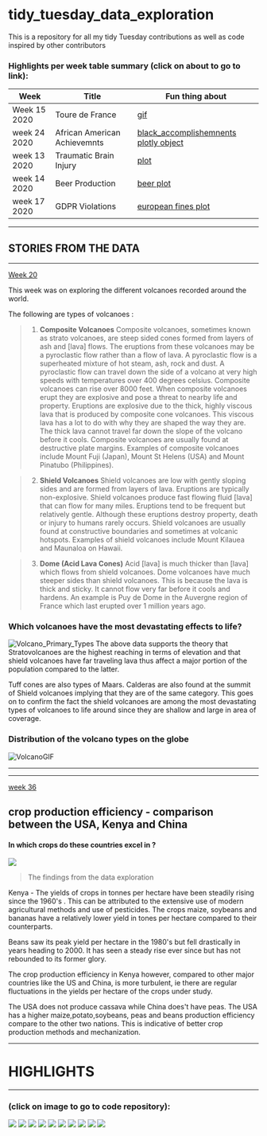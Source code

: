 # tidy_tuesday_data_exploration
This is a repository for all my tidy Tuesday contributions as well as code inspired by other contributors
### Highlights per week table summary (click on about to go to link): <br>
Week| Title| Fun thing about|
---------|---|---|
Week 15 2020| Toure de France| [gif](https://github.com/okothchristopher/tidy_tuesday_data_exploration/blob/master/2020_week_13_Toure%20de%20France/tourdefrance%20in%202017.gif)|
week 24 2020| African American Achievemnts|[black_accomplishemnents plotly object](https://github.com/okothchristopher/tidy_tuesday_data_exploration/blob/master/2020_week_24_African_American_Achievements/black_accomplishments.html)|
week 13 2020| Traumatic Brain Injury |[plot](https://github.com/okothchristopher/tidy_tuesday_data_exploration/blob/master/2020_week_13_TBI/traumatic_brain_injury_by_age_intentional_causes_and_others.png)|
week 14 2020| Beer Production |[beer plot](https://github.com/okothchristopher/tidy_tuesday_data_exploration/blob/master/2020_week_14_beer_production/top_ten_on_premises.png)|
week 17 2020| GDPR Violations |[european fines plot](https://github.com/okothchristopher/tidy_tuesday_data_exploration/blob/master/2020_week_17_GDPR_violations/gdpr_fines.png)|

-------------------------------------------
## STORIES FROM THE DATA 
------
[Week 20](https://github.com/okothchristopher/tidy_tuesday_data_exploration/blob/master/2020_week_20_volcano_erruptions)

This week was on exploring the different volcanoes recorded around the world. 

The following are types of volcanoes :
>1. **Composite Volcanoes**
Composite volcanoes, sometimes known as strato volcanoes, are steep sided cones formed from layers of ash and [lava] flows. The eruptions from these volcanoes may be a pyroclastic flow rather than a flow of lava. A pyroclastic flow is a superheated mixture of hot steam, ash, rock and dust. A pyroclastic flow can travel down the side of a volcano at very high speeds with temperatures over 400 degrees celsius. Composite volcanoes can rise over 8000 feet.
When composite volcanoes erupt they are explosive and pose a threat to nearby life and property. Eruptions are explosive due to the thick, highly viscous lava that is produced by composite cone volcanoes. This viscous lava has a lot to do with why they are shaped the way they are. The thick lava cannot travel far down the slope of the volcano before it cools.
Composite volcanoes are usually found at destructive plate margins. Examples of composite volcanoes include Mount Fuji (Japan), Mount St Helens (USA) and Mount Pinatubo (Philippines).


>2. **Shield Volcanoes**
Shield volcanoes are low with gently sloping sides and are formed from layers of lava. Eruptions are typically non-explosive. Shield volcanoes produce fast flowing fluid [lava] that can flow for many miles. Eruptions tend to be frequent but relatively gentle. Although these eruptions destroy property, death or injury to humans rarely occurs.
Shield volcanoes are usually found at constructive boundaries and sometimes at volcanic hotspots. Examples of shield volcanoes include Mount Kilauea and Maunaloa on Hawaii.

>3. **Dome (Acid Lava Cones)**
Acid [lava] is much thicker than [lava] which flows from shield volcanoes. Dome volcanoes have much steeper sides than shield volcanoes. This is because the lava is thick and sticky. It cannot flow very far before it cools and hardens. An example is Puy de Dome in the Auvergne region of France which last erupted over 1 million years ago.

### Which volcanoes have the most devastating effects to life?
![Volcano_Primary_Types](https://github.com/okothchristopher/tidy_tuesday_data_exploration/blob/master/2020_week_20_volcano_erruptions/volcano_by_elavation.png)
The above data supports the theory that Stratovolcanoes are the highest reaching in terms of elevation and that shield volcanoes have far traveling lava thus affect a major portion of the population compared to the latter. 

Tuff cones are also types of Maars. Calderas are also found at the summit of Shield volcanoes implying that they are of the same category. This goes on to confirm the fact the shield volcanoes are among the most devastating types of volcanoes to life around since they are shallow and large in area of coverage. 

### Distribution of the volcano types on the globe 

![VolcanoGIF](https://github.com/okothchristopher/tidy_tuesday_data_exploration/blob/master/2020_week_20_volcano_erruptions/tectonic_plates_across_the_globe.png)

-----




------
[week 36 ](https://github.com/okothchristopher/tidy_tuesday_data_exploration/tree/master/2020_week_36_crop_yields)

## crop production efficiency - comparison between the USA, Kenya and China 
#### In which crops do these countries excel in ?
![](https://github.com/okothchristopher/tidy_tuesday_data_exploration/blob/master/2020_week_36_crop_yields/crop_production_efficiency.png)

> The findings from the data exploration


Kenya - The yields of crops in tonnes per hectare have been steadily rising since the 1960's . This can be attributed to the extensive use of modern agricultural methods and use of pesticides. 
The crops maize, soybeans and bananas have a relatively lower yield in tones per hectare compared to their counterparts.

Beans saw its peak yield per hectare in the 1980's but fell drastically in years heading to 2000. It has seen a steady rise ever since but has not rebounded to its former glory. 

The crop production efficiency in Kenya however, compared to other major countries like the US and China, is more turbulent, ie there are regular fluctuations in the yields per hectare of the crops under study. 

The USA does not produce cassava while China does't have peas. The USA has a higher maize,potato,soybeans, peas and beans production efficiency compare to the other two nations. This is indicative of better crop production methods and mechanization. 


-------------------------------------------
# HIGHLIGHTS 
---
###  (click on image to go to code repository): <br>
<div class="row"> 
  <div class="column">
	  <a href="https://github.com/okothchristopher/tidy_tuesday_data_exploration/blob/master/2020_week_20_volcano_erruptions"><img src="https://github.com/okothchristopher/tidy_tuesday_data_exploration/blob/master/2020_week_20_volcano_erruptions/erruptions.gif"></a>
	    <a href=""><img src="https://github.com/okothchristopher/tidy_tuesday_data_exploration/blob/master/2020_week_36_crop_yields/changesInCropYieldsInKenya.png"></a>
  	<a href="https://github.com/okothchristopher/tidy_tuesday_data_exploration/tree/master/2020_week_13_TBI"><img src="https://github.com/okothchristopher/tidy_tuesday_data_exploration/blob/master/2020_week_13_TBI/traumatic_brain_injury_by_age_intentional_causes_and_others.png"></a>
	<a href="https://github.com/okothchristopher/tidy_tuesday_data_exploration/tree/master/2020_week_15_Toure%20de%20France"><img src="https://github.com/okothchristopher/tidy_tuesday_data_exploration/blob/master/2020_week_13_Toure%20de%20France/tourdefrance%20in%202017.gif"></a>
  	<a href="https://github.com/okothchristopher/tidy_tuesday_data_exploration/tree/master/2020_week_14_beer_production"><img src="https://github.com/okothchristopher/tidy_tuesday_data_exploration/blob/master/2020_week_14_beer_production/top_ten_on_premises.png"></a>
	<a href="https://github.com/okothchristopher/tidy_tuesday_data_exploration/tree/master/2020_week_14_beer_production"><img src="https://github.com/okothchristopher/tidy_tuesday_data_exploration/blob/master/2020_week_14_beer_production/beer_bar_race.gif"></a>
  	<a href="https://github.com/okothchristopher/tidy_tuesday_data_exploration/tree/master/2020_week_14_beer_production"><img src="https://github.com/okothchristopher/tidy_tuesday_data_exploration/blob/master/2020_week_14_beer_production/trend_of_breweries.png"></a>
  	<a href="https://github.com/okothchristopher/tidy_tuesday_data_exploration/tree/master/2020_week_24_African_American_Achievements"><img src="https://github.com/okothchristopher/tidy_tuesday_data_exploration/blob/master/2020_week_24_African_American_Achievements/achievemnts%20by%20gender.png"></a>
<a href="https://github.com/okothchristopher/tidy_tuesday_data_exploration/blob/master/2020_week_17_GDPR_violations"><img src="https://github.com/okothchristopher/tidy_tuesday_data_exploration/blob/master/2020_week_17_GDPR_violations/gdpr_fines.png"></a>
       <a href="https://github.com/okothchristopher/tidy_tuesday_data_exploration/blob/master/2020_week_17_GDPR_violations"><img src="https://github.com/okothchristopher/tidy_tuesday_data_exploration/blob/master/2020_week_17_GDPR_violations/gdpr_for_top_companies4.png"></a>
  </div>
</div>



